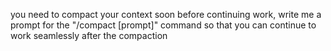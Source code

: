 you need to compact your context soon before continuing work, write me a prompt for the "/compact [prompt]" command so that you can continue to work seamlessly after the compaction